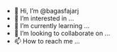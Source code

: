 - 👋 Hi, I’m @bagasfajarj
- 👀 I’m interested in ...
- 🌱 I’m currently learning ...
- 💞️ I’m looking to collaborate on ...
- 📫 How to reach me ...

<!---
bagasfajarj/bagasfajarj is a ✨ special ✨ repository because its `README.md` (this file) appears on your GitHub profile.
You can click the Preview link to take a look at your changes.
--->
